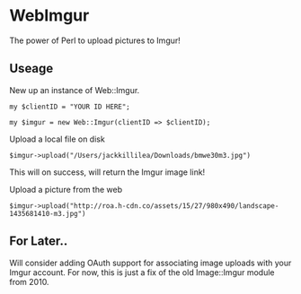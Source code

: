 # WebImgur

The power of Perl to upload pictures to Imgur!

## Useage

New up an instance of Web::Imgur.

`my $clientID = "YOUR ID HERE";`

`my $imgur = new Web::Imgur(clientID => $clientID);`

Upload a local file on disk

`$imgur->upload("/Users/jackkillilea/Downloads/bmwe30m3.jpg")`

This will on success, will return the Imgur image link!

Upload a picture from the web

`$imgur->upload("http://roa.h-cdn.co/assets/15/27/980x490/landscape-1435681410-m3.jpg")`

## For Later..

Will consider adding OAuth support for associating image uploads with your Imgur account. For now, this is just a fix of the old Image::Imgur module from 2010.
